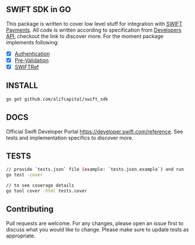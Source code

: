 ## SWIFT SDK in GO
This package is written to cover low level stuff for integration with [SWIFT Payments](https://swift.com).
All code is written according to specification from [Developers API](https://developer.swift.com/api), 
checkout the link to discover more. For the moment package implements following:
- [x] [Authentication](https://developer.swift.com/oauth-reference#section/Authentication)
- [x] [Pre-Validation](https://developer.swift.com/api/prevalidation/overview)
- [x] [SWIFTRef](https://developer.swift.com/api/swiftref/overview)

## INSTALL
```bash
go get github.com/alifcapital/swift_sdk
```

## DOCS
Official Swift Developer Portal https://developer.swift.com/reference. See tests and implementation specifics to discover more.

## TESTS
```bash
// provide `tests.json` file (example: `tests.json.example`) and run
go test -cover

// to see coverage details
go tool cover -html tests.cover
```

## Contributing
Pull requests are welcome. For any changes, please open an issue first to discuss what you would like to change.
Please make sure to update tests as appropriate.
